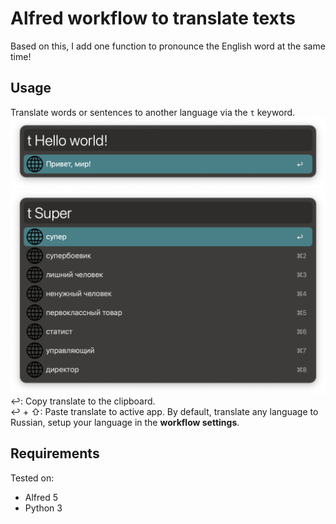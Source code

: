 # Alfred workflow to translate texts
Based on this, I add one function to pronounce the English word at the same time!
## Usage
Translate words or sentences to another language via the `t` keyword.
![preview](images/preview.png)
![preview2](images/preview2.png)
↩: Copy translate to the clipboard.  
↩ + ⇧: Paste translate to active app.
By default, translate any language to Russian, setup your language in the **workflow settings**.
## Requirements
Tested on:
- Alfred 5
- Python 3



